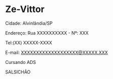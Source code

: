 # Ze-Vittor

Cidade: Alvinlândia/SP

Endereço: Rua XXXXXXXXXX - Nº: XXX

Tel:(XX) XXXXX-XXXX

E-mail: XXXXXXXXXXXXXXXXXXX@XXXXX.XXX

Cursando ADS

SALSICHÃO